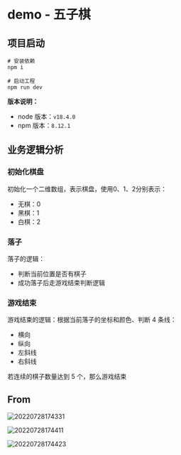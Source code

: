 # demo - 五子棋

## 项目启动

```shell
# 安装依赖
npm i

# 启动工程
npm run dev
```

**版本说明：**

- node 版本：`v18.4.0`
- npm 版本：`8.12.1`


## 业务逻辑分析

### 初始化棋盘

初始化一个二维数组，表示棋盘，使用0、1、2分别表示：
- 无棋：0
- 黑棋：1
- 白棋：2

### 落子

落子的逻辑：
- 判断当前位置是否有棋子
- 成功落子后走游戏结束判断逻辑

### 游戏结束

游戏结束的逻辑：根据当前落子的坐标和颜色、判断 4 条线：
- 横向
- 纵向
- 左斜线
- 右斜线

若连续的棋子数量达到 5 个，那么游戏结束

## From

![20220728174331](https://cdn.jsdelivr.net/gh/123taojiale/dahuyou_picture@main/blogs/20220728174331.png)

![20220728174411](https://cdn.jsdelivr.net/gh/123taojiale/dahuyou_picture@main/blogs/20220728174411.png)

![20220728174423](https://cdn.jsdelivr.net/gh/123taojiale/dahuyou_picture@main/blogs/20220728174423.png)